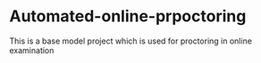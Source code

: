 # Automated-online-prpoctoring

This is a base model project which is used for proctoring in online examination

